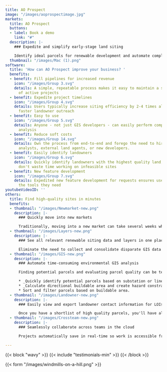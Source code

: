 ```yaml
---
title: AO Prospect
image: "/images/aoprospectimage.jpg"
markets:
  title: AO Prospect
  buttons:
  - label: Book a demo
    link: "#"
  description: |-
    ### Expedite and simplify early-stage land siting

    Identify ideal parcels for renewable development and automate complex GIS analysis to find high-quality sites in just minutes.
  thumbnail: "/images/Mac (1).png"
software:
  title: 'How can AO Prospect improve your business? '
  benefits:
  - benefit: Fill pipelines for increased revenue
    icon: "/images/Group 3.svg"
    details: A simple, repeatable process makes it easy to maintain a steady flow
      of active projects
  - benefit: Expedite project timelines
    icon: "/images/Group 4.svg"
    details: Users typically increase siting efficiency by 2-4 times allowing for
      faster landowner outreach
  - benefit: Easy to use
    icon: "/images/Group 5.svg"
    details: Anyone - not just GIS developers - can easily perform complex environmental
      analysis
  - benefit: Reduce soft costs
    icon: "/images/Group 14.svg"
    details: Own the process from end-to-end and forego the need to hire costly GIS
      analysts, external land agents, or new developers.
  - benefit: Easily identify landowners
    icon: "/images/Group 6.svg"
    details: Quickly identify landowners with the highest quality land, so that you
      don't waste time working on infeasible sites
  - benefit: New feature development
    icon: "/images/Group 7.svg"
    details: Expedited new feature development for requests ensures users always have
      the tools they need
youtubeVideoID: ''
others:
  title: Find high-quality sites in minutes
  benefits:
  - thumbnail: "/images/Newmarket-new.png"
    description: |-
      ### Quickly move into new markets

      Traditionally, moving into a new market can take several weeks while you find all of the right data. AO Prospect has nationwide coverage, so you can move into a new market overnight
  - thumbnail: "/images/Layers-new.png"
    description: |-
      ### See all relevant renewable siting data and layers in one place

      Eliminate the need to collect and consolidate disparate GIS data sources. All of the layers needed for renewable siting, including wetlands, flood, topo, etc. come pre-loaded. We can also integrate any unique data that you already have.
  - thumbnail: "/images/GIS-new.png"
    description: |-
      ### Automate time-consuming environmental GIS analysis

      Finding potential parcels and evaluating parcel quality can be tedious and time-consuming. AO Prospect helps users determine buildable acreage and create constraint maps with just a few clicks. Users can:

      * _Quickly identify potential parcels based on substation or line radius and acreage._
      * _Calculate directional buildable area and create hazard constraint maps for all parcels._
      * Sort and filter parcels based on buildable area.
  - thumbnail: "/images/Landowner-new.png"
    description: |-
      ### Easily view and export landowner contact information for LOIs

      Once you have a shortlist of high quality parcels, you'll have all the land owner information you need to send out mailers.
  - thumbnail: "/images/Crossteam-new.png"
    description: |-
      ### Seamlessly collaborate across teams in the cloud

      Projects automatically save in real-time so work is accessible from anywhere. Export land owner data, KML constraint maps, and PDF reports for seamless downstream design and landowner outreach activity.

---
```

{{< block "wavy" >}}
{{< include "testimonials-min" >}}
{{< /block >}}

{{< form "/images/windmills-on-a-hill.png" >}}